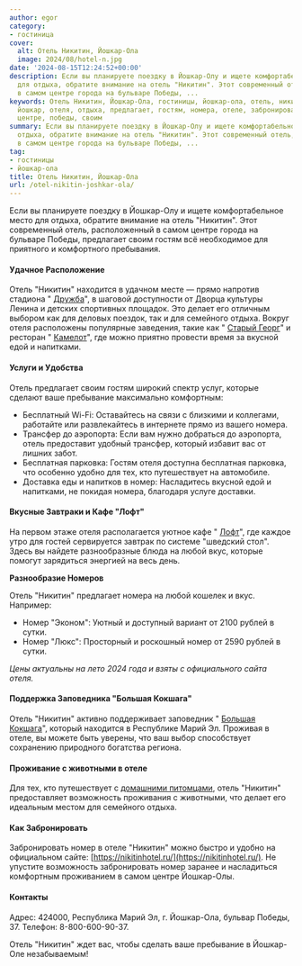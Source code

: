 ```yaml
---
author: egor
category:
- гостиница
cover:
  alt: Отель Никитин, Йошкар-Ола
  image: 2024/08/hotel-n.jpg
date: '2024-08-15T12:24:52+00:00'
description: Если вы планируете поездку в Йошкар-Олу и ищете комфортабельное место
  для отдыха, обратите внимание на отель "Никитин". Этот современный отель, расположенный
  в самом центре города на бульваре Победы, ...
keywords: Отель Никитин, Йошкар-Ола, гостиницы, йошкар-ола, отель, никитин, номер,
  йошкар, отеля, отдыха, предлагает, гостям, номера, отеле, забронировать, самом,
  центре, победы, своим
summary: Если вы планируете поездку в Йошкар-Олу и ищете комфортабельное место для
  отдыха, обратите внимание на отель "Никитин". Этот современный отель, расположенный
  в самом центре города на бульваре Победы, ...
tag:
- гостиницы
- йошкар-ола
title: Отель Никитин, Йошкар-Ола
url: /otel-nikitin-joshkar-ola/
---
```


Если вы планируете поездку в Йошкар-Олу и ищете комфортабельное место для отдыха, обратите внимание на отель "Никитин". Этот современный отель, расположенный в самом центре города на бульваре Победы, предлагает своим гостям всё необходимое для приятного и комфортного пребывания.

#### Удачное Расположение

Отель "Никитин" находится в удачном месте — прямо напротив стадиона " [Дружба](/stadion-druzhba/)", в шаговой доступности от Дворца культуры Ленина и детских спортивных площадок. Это делает его отличным выбором как для деловых поездок, так и для семейного отдыха. Вокруг отеля расположены популярные заведения, такие как " [Старый Георг](/oldgeorge/)" и ресторан " [Камелот](/camelot/)", где можно приятно провести время за вкусной едой и напитками.

#### Услуги и Удобства

Отель предлагает своим гостям широкий спектр услуг, которые сделают ваше пребывание максимально комфортным:

- Бесплатный Wi-Fi: Оставайтесь на связи с близкими и коллегами, работайте или развлекайтесь в интернете прямо из вашего номера.
- Трансфер до аэропорта: Если вам нужно добраться до аэропорта, отель предоставит удобный трансфер, который избавит вас от лишних забот.
- Бесплатная парковка: Гостям отеля доступна бесплатная парковка, что особенно удобно для тех, кто путешествует на автомобиле.
- Доставка еды и напитков в номер: Насладитесь вкусной едой и напитками, не покидая номера, благодаря услуге доставки.

#### Вкусные Завтраки и Кафе "Лофт"

На первом этаже отеля располагается уютное кафе " [Лофт](/kafe-loft/)", где каждое утро для гостей сервируется завтрак по системе "шведский стол". Здесь вы найдете разнообразные блюда на любой вкус, которые помогут зарядиться энергией на весь день.

**Разнообразие Номеров**

Отель "Никитин" предлагает номера на любой кошелек и вкус. Например:

- Номер "Эконом": Уютный и доступный вариант от 2100 рублей в сутки.
- Номер "Люкс": Просторный и роскошный номер от 2590 рублей в сутки.

_Цены актуальны на лето 2024 года и взяты с официального сайта отеля._

#### Поддержка Заповедника "Большая Кокшага"

Отель "Никитин" активно поддерживает заповедник " [Большая Кокшага](/ekskursii-bolshaya-kokshaga/)", который находится в Республике Марий Эл. Проживая в отеле, вы можете быть уверены, что ваш выбор способствует сохранению природного богатства региона.

#### Проживание с животными в отеле

Для тех, кто путешествует с [домашними питомцами](/v-joshkar-ole-otkrylos-kotokafe-zoki/), отель "Никитин" предоставляет возможность проживания с животными, что делает его идеальным местом для семейного отдыха.

#### Как Забронировать

Забронировать номер в отеле "Никитин" можно быстро и удобно на официальном сайте: [https://nikitinhotel.ru/](https://nikitinhotel.ru/). Не упустите возможность забронировать номер заранее и насладиться комфортным проживанием в самом центре Йошкар-Олы.

#### Контакты

Адрес: 424000, Республика Марий Эл, г. Йошкар-Ола, бульвар Победы, 37.
Телефон: 8-800-600-90-37.

Отель "Никитин" ждет вас, чтобы сделать ваше пребывание в Йошкар-Оле незабываемым!